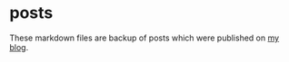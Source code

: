 # posts
These markdown files are backup of posts which were published on [my blog](http://blog.siyanh.icu/).

